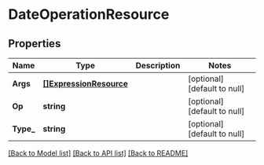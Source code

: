 # DateOperationResource

## Properties
Name | Type | Description | Notes
------------ | ------------- | ------------- | -------------
**Args** | [**[]ExpressionResource**](ExpressionResource.md) |  | [optional] [default to null]
**Op** | **string** |  | [optional] [default to null]
**Type_** | **string** |  | [optional] [default to null]

[[Back to Model list]](../README.md#documentation-for-models) [[Back to API list]](../README.md#documentation-for-api-endpoints) [[Back to README]](../README.md)


